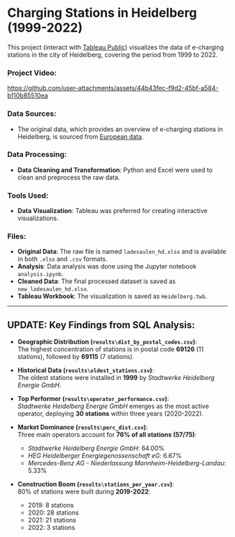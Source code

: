 # Charging Stations in Heidelberg (1999-2022)

This project (interact with [Tableau Public](https://public.tableau.com/app/profile/dsen00/viz/Heidelberg/bersichtderLadesuleninHeidelberg)) visualizes the data of e-charging stations in the city of Heidelberg, covering the period from 1999 to 2022.

### Project Video:

https://github.com/user-attachments/assets/44b43fec-f9d2-45bf-a584-b110b85510ea

### Data Sources:
- The original data, which provides an overview of e-charging stations in Heidelberg, is sourced from [European data](https://data.europa.eu/data/datasets/1ff7b0d0-c1e2-42e3-8d64-6bc9dbfd7855?locale=de).
  
### Data Processing:
- **Data Cleaning and Transformation**: Python and Excel were used to clean and preprocess the raw data.
  
### Tools Used:
- **Data Visualization**: Tableau was preferred for creating interactive visualizations.
  
### Files:
- **Original Data**: The raw file is named `ladesaulen_hd.xlsx` and is available in both `.xlsx` and `.csv` formats.
- **Analysis**: Data analysis was done using the Jupyter notebook `analysis.ipynb`.
- **Cleaned Data**: The final processed dataset is saved as `new_ladesaulen_hd.xlsx`.
- **Tableau Workbook**: The visualization is saved as `Heidelberg.twb`.

---

## UPDATE: Key Findings from SQL Analysis:

- **Geographic Distribution (`results\dist_by_postal_codes.csv`)**:  
  The highest concentration of stations is in postal code **69126** (11 stations), followed by **69115** (7 stations).

- **Historical Data (`results\oldest_stations.csv`)**:  
  The oldest stations were installed in **1999** by *Stadtwerke Heidelberg Energie GmbH*.

- **Top Performer (`results\operator_performance.csv`)**:  
  *Stadtwerke Heidelberg Energie GmbH* emerges as the most active operator, deploying **30 stations** within three years (2020-2022).

- **Market Dominance (`results\perc_dist.csv`)**:  
  Three main operators account for **76% of all stations (57/75)**:  
  - *Stadtwerke Heidelberg Energie GmbH*: 64.00%  
  - *HEG Heidelberger Energiegenossenschaft eG*: 6.67%  
  - *Mercedes-Benz AG - Niederlassung Mannheim-Heidelberg-Landau*: 5.33%  

- **Construction Boom (`results\stations_per_year.csv`)**:  
  80% of stations were built during **2019-2022**:  
  - 2019: 8 stations  
  - 2020: 28 stations  
  - 2021: 21 stations  
  - 2022: 3 stations  
